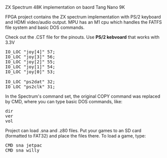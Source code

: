 ZX Spectrum 48K implementation on baord Tang Nano 9K

FPGA project contains the ZX spectrum implementation with PS/2 keyboard and HDMI video/audio output.
MPU has an M1 cpu which handles the FATFS file system and basic DOS commands. 

Check out the .CST file for the pinouts. Use <b>PS/2 kebvoard</b> that works with 3.3V

<pre>IO_LOC "joy[4]" 57;
IO_LOC "joy[3]" 56;
IO_LOC "joy[2]" 55;
IO_LOC "joy[1]" 54;
IO_LOC "joy[0]" 53;

IO_LOC "ps2dat" 32;
IO_LOC "ps2clk" 31;</pre>

In the Spectrum's command set, the original COPY command was replaced by CMD, where you can type basic 
DOS commands, like:

<pre>dir
ver
vol</pre>

Project can load .sna and .z80 files. Put your games to an SD card (formatted to FAT32) and place the files
there. To load a game, type:
<pre>
CMD sna jetpac
CMD sna willy
</pre>






